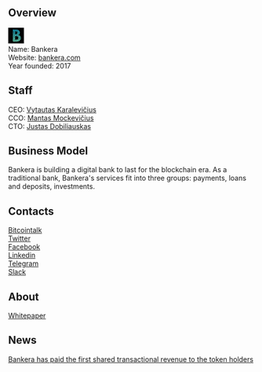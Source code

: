## Overview
![logo](../projects/logo/bankera.png)  
Name: Bankera  
Website: [bankera.com](http://bankera.com)  
Year founded: 2017  
## Staff
CEO: [Vytautas Karalevičius](../people/vytautas_karalevičius.md)  
CCO: [Mantas Mockevičius](../people/mantas_mockevičius.md)  
CTO: [Justas Dobiliauskas](../people/justas_dobiliauskas.md)  
## Business Model
Bankera is building a digital bank to last for the blockchain era. 
As a traditional bank, Bankera's services fit into three groups: payments, loans and deposits, investments.  
## Contacts
[Bitcointalk](https://bitcointalk.org/index.php?topic=2091093.0)  
[Twitter](https://twitter.com/Bankeracom)  
[Facebook](https://www.facebook.com/bankeracom/)  
[Linkedin](https://www.linkedin.com/company-beta/25000232/)  
[Telegram](https://t.me/bankera)  
[Slack](https://bankera-slack.herokuapp.com/)  
## About 
[Whitepaper](http://bankera.com/Bankera_whitepaper.pdf)
## News 
[Bankera  has paid the first shared transactional revenue to the token holders](../news/bankera_06-09-17.md)
